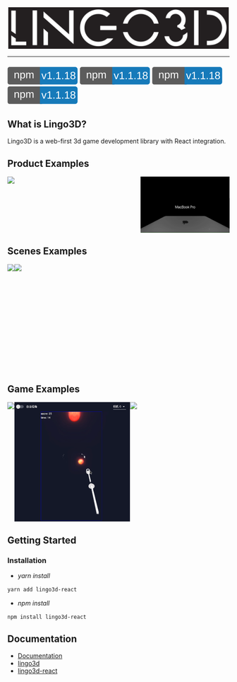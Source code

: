 <div align="center">
  <img width="500px" src="https://github.com/lingo3d/lingo3d-readme/blob/main/image/LINGO3Dlogo.png"/>
</div>


---
### [![npm][npm-image]][npm-url]   [![npm][npm-image]][npm-url]    [![npm][npm-image]][npm-url]   [![npm][npm-image]][npm-url]
[npm-image]: https://github.com/lingo3d/lingo3d-readme/blob/main/image/npm.svg
[npm-url]: https://www.npmjs.com/package/lingo3d-react


## What is Lingo3D?
Lingo3D is a web-first 3d game development library with React integration.
## Product Examples
<div style="position: relative; display: flex; flex-wrap: nowrap">
  <div style="position: relative; width: 60%">
    <img src="https://github.com/lingo3d/lingo3d-readme/blob/main/image/applewatch.gif" height="100%">
  </div>
  <div style="position: relative; width: 40%">
    <img src="https://github.com/lingo3d/lingo3d-readme/blob/main/image/macbook.gif" height="100%">
  </div>
</div>

## Scenes Examples 
<div style="display: flex; flex-wrap: nowrap">
  <img src="https://github.com/lingo3d/lingo3d-readme/blob/main/image/pingpong.gif" height="240px">
  <img src="https://github.com/lingo3d/lingo3d-readme/blob/main/image/fairytale.gif" height="240px">
</div>

## Game Examples
<div style="display: flex; flex-wrap: nowrap">
  <img src="https://github.com/lingo3d/lingo3d-readme/blob/main/image/universe.gif" height="270px">
  <img src="https://github.com/lingo3d/lingo3d-readme/blob/main/image/shotting.gif" height="270px">
  <img src="https://github.com/lingo3d/lingo3d-readme/blob/main/image/gun.gif" height="270px">
</div>



## Getting Started

### Installation

- *yarn install*

```bash
yarn add lingo3d-react
```
- *npm install*
```bash
npm install lingo3d-react
```

## Documentation
- [Documentation](https://www.lingo3d.com/documentation/)
- [lingo3d](https://www.npmjs.com/package/lingo3d)
- [lingo3d-react](https://www.npmjs.com/package/lingo3d-react)

